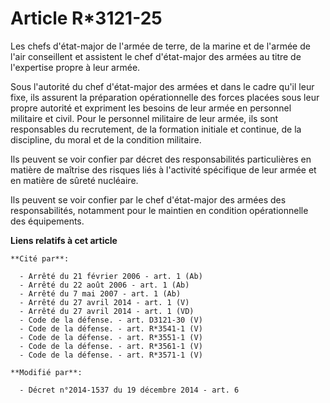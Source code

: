 # Article R*3121-25

Les chefs d'état-major de l'armée de terre, de la marine et de l'armée de l'air conseillent et assistent le chef d'état-major
des armées au titre de l'expertise propre à leur armée. 

Sous l'autorité du chef d'état-major des armées et dans le cadre qu'il leur fixe, ils assurent la préparation opérationnelle
des forces placées sous leur propre autorité et expriment les besoins de leur armée en personnel militaire et civil. Pour le
personnel militaire de leur armée, ils sont responsables du recrutement, de la formation initiale et continue, de la
discipline, du moral et de la condition militaire. 

Ils peuvent se voir confier par décret des responsabilités particulières en matière de maîtrise des risques liés à l'activité
spécifique de leur armée et en matière de sûreté nucléaire. 

Ils peuvent se voir confier par le chef d'état-major des armées des responsabilités, notamment pour le maintien en condition
opérationnelle des équipements.

**Liens relatifs à cet article**

	**Cité par**:

	  - Arrêté du 21 février 2006 - art. 1 (Ab)
	  - Arrêté du 22 août 2006 - art. 1 (Ab)
	  - Arrêté du 7 mai 2007 - art. 1 (Ab)
	  - Arrêté du 27 avril 2014 - art. 1 (V)
	  - Arrêté du 27 avril 2014 - art. 1 (VD)
	  - Code de la défense. - art. D3121-30 (V)
	  - Code de la défense. - art. R*3541-1 (V)
	  - Code de la défense. - art. R*3551-1 (V)
	  - Code de la défense. - art. R*3561-1 (V)
	  - Code de la défense. - art. R*3571-1 (V)

	**Modifié par**:

	  - Décret n°2014-1537 du 19 décembre 2014 - art. 6
